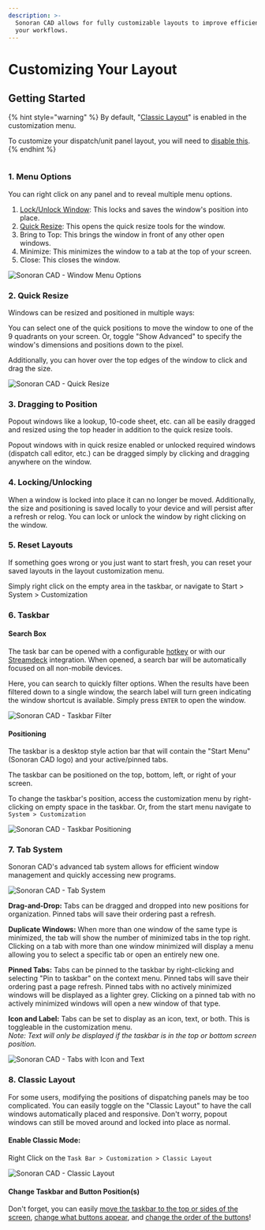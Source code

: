 ```yaml
---
description: >-
  Sonoran CAD allows for fully customizable layouts to improve efficiency in
  your workflows.
---
```


# Customizing Your Layout

## Getting Started

{% hint style="warning" %}
By default, "[Classic Layout](customizing-your-layout.md#enable-classic-mode)" is enabled in the customization menu.

To customize your dispatch/unit panel layout, you will need to [disable this](customizing-your-layout.md#8-classic-layout).
{% endhint %}

<figure><img src="../../.gitbook/assets/multi-windows.png" alt=""><figcaption></figcaption></figure>

### 1. Menu Options

You can right click on any panel and to reveal multiple menu options.

1. [Lock/Unlock Window](customizing-your-layout.md#4-locking-unlocking): This locks and saves the window's position into place.
2. [Quick Resize](customizing-your-layout.md#2-quick-resize): This opens the quick resize tools for the window.
3. Bring to Top:  This brings the window in front of any other open windows.
4. Minimize: This minimizes the window to a tab at the top of your screen.
5. Close: This closes the window.

![Sonoran CAD - Window Menu Options](../../.gitbook/assets/CAD\_MenuOptions.png)

### 2. Quick Resize

Windows can be resized and positioned in multiple ways:

You can select one of the quick positions to move the window to one of the 9 quadrants on your screen. Or, toggle "Show Advanced" to specify the window's dimensions and positions down to the pixel.

Additionally, you can hover over the top edges of the window to click and drag the size.

![Sonoran CAD - Quick Resize](<../../.gitbook/assets/image (379).png>)

### 3. Dragging to Position

Popout windows like a lookup, 10-code sheet, etc. can all be easily dragged and resized using the top header in addition to the quick resize tools.

Popout windows with in quick resize enabled or unlocked required windows (dispatch call editor, etc.) can be dragged simply by clicking and dragging anywhere on the window.

### 4. Locking/Unlocking

When a window is locked into place it can no longer be moved. Additionally, the size and positioning is saved locally to your device and will persist after a refresh or relog. You can lock or unlock the window by right clicking on the window.

### 5. Reset Layouts

If something goes wrong or you just want to start fresh, you can reset your saved layouts in the layout customization menu.

Simply right click on the empty area in the taskbar, or navigate to Start > System > Customization

### 6. Taskbar

#### Search Box

The task bar can be opened with a configurable [hotkey](https://app.gitbook.com/@sonoran/s/sonoran-software/\~/drafts/-MeOE39Q3hdjvmYX\_1Gy/tutorials/other-features/configurable-hotkeys) or with our [Streamdeck](https://app.gitbook.com/@sonoran/s/sonoran-software/\~/drafts/-MeOE39Q3hdjvmYX\_1Gy/integration-plugins/stream-deck-integration) integration. When opened, a search bar will be automatically focused on all non-mobile devices.‌

Here, you can search to quickly filter options. When the results have been filtered down to a single window, the search label will turn green indicating the window shortcut is available. Simply press `ENTER` to open the window.

![Sonoran CAD - Taskbar Filter](<../../.gitbook/assets/image (17).png>)

#### Positioning

The taskbar is a desktop style action bar that will contain the "Start Menu" (Sonoran CAD logo) and your active/pinned tabs.

The taskbar can be positioned on the top, bottom, left, or right of your screen.

To change the taskbar's position, access the customization menu by right-clicking on empty space in the taskbar. Or, from the start menu navigate to `System > Customization`

![Sonoran CAD - Taskbar Positioning](<../../.gitbook/assets/image (14).png>)

### 7. Tab System

Sonoran CAD's advanced tab system allows for efficient window management and quickly accessing new programs.

![Sonoran CAD - Tab System](../../.gitbook/assets/50682631f7d5d1cb885ec88710e9e80b.gif)

**Drag-and-Drop:** Tabs can be dragged and dropped into new positions for organization. Pinned tabs will save their ordering past a refresh.

**Duplicate Windows:** When more than one window of the same type is minimized, the tab will show the number of minimized tabs in the top right. Clicking on a tab with more than one window minimized will display a menu allowing you to select a specific tab or open an entirely new one.

**Pinned Tabs:** Tabs can be pinned to the taskbar by right-clicking and selecting "Pin to taskbar" on the context menu. Pinned tabs will save their ordering past a page refresh. Pinned tabs with no actively minimized windows will be displayed as a lighter grey. Clicking on a pinned tab with no actively minimized windows will open a new window of that type.

**Icon and Label:** Tabs can be set to display as an icon, text, or both. This is toggleable in the customization menu.\
_Note: Text will only be displayed if the taskbar is in the top or bottom screen position._

![Sonoran CAD - Tabs with Icon and Text](<../../.gitbook/assets/image (356).png>)

### 8. Classic Layout

For some users, modifying the positions of dispatching panels may be too complicated. You can easily toggle on the "Classic Layout" to have the call windows automatically placed and responsive. Don't worry, popout windows can still be moved around and locked into place as normal.

#### Enable Classic Mode:

Right Click on the `Task Bar > Customization > Classic Layout`

![Sonoran CAD - Classic Layout](<../../.gitbook/assets/image (39).png>)

#### Change Taskbar and Button Position(s)

Don't forget, you can easily [move the taskbar to the top or sides of the screen](customizing-your-layout.md#6-taskbar), [change what buttons appear](customizing-your-layout.md#7-tab-system), and [change the order of the buttons](customizing-your-layout.md#7-tab-system)!
